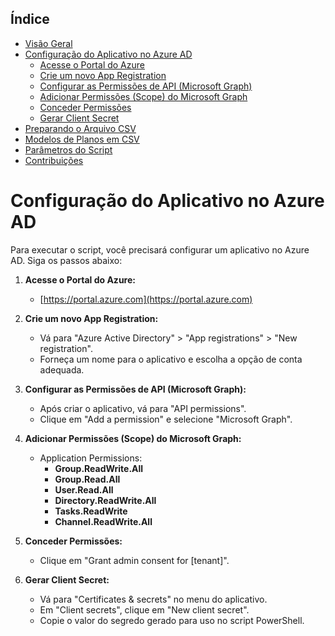 ## Índice

- [Visão Geral](#visao-geral)
- [Configuração do Aplicativo no Azure AD](./azure-ad-setup.md)
    - [Acesse o Portal do Azure](#acesso-ao-portal-do-azure)
    - [Crie um novo App Registration](#crie-um-novo-app-registration)
    - [Configurar as Permissões de API (Microsoft Graph)](#configurar-as-permissoes-de-api-microsoft-graph)
    - [Adicionar Permissões (Scope) do Microsoft Graph](#adicionar-permissões-scope-do-microsoft-graph)
    - [Conceder Permissões](#conceder-permissoes)
    - [Gerar Client Secret](#gerar-client-secret)
- [Preparando o Arquivo CSV](./csv-templates.md)
- [Modelos de Planos em CSV](./csv-templates.md)
- [Parâmetros do Script](./script-parameters.md)
- [Contribuições](./contributing.md)

# Configuração do Aplicativo no Azure AD

Para executar o script, você precisará configurar um aplicativo no Azure AD. Siga os passos abaixo:

1. **Acesse o Portal do Azure:**
    - [https://portal.azure.com](https://portal.azure.com)

2. **Crie um novo App Registration:**
    - Vá para "Azure Active Directory" > "App registrations" > "New registration".
    - Forneça um nome para o aplicativo e escolha a opção de conta adequada.

3. **Configurar as Permissões de API (Microsoft Graph):**
    - Após criar o aplicativo, vá para "API permissions".
    - Clique em "Add a permission" e selecione "Microsoft Graph".

4. **Adicionar Permissões (Scope) do Microsoft Graph:**
    - Application Permissions:
        - **Group.ReadWrite.All**
        - **Group.Read.All**
        - **User.Read.All**
        - **Directory.ReadWrite.All**
        - **Tasks.ReadWrite**
        - **Channel.ReadWrite.All**

5. **Conceder Permissões:**
    - Clique em "Grant admin consent for [tenant]".

6. **Gerar Client Secret:**
    - Vá para "Certificates & secrets" no menu do aplicativo.
    - Em "Client secrets", clique em "New client secret".
    - Copie o valor do segredo gerado para uso no script PowerShell.
